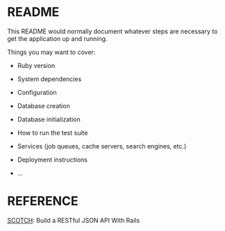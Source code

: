 # README

This README would normally document whatever steps are necessary to get the
application up and running.

Things you may want to cover:

* Ruby version

* System dependencies

* Configuration

* Database creation

* Database initialization

* How to run the test suite

* Services (job queues, cache servers, search engines, etc.)

* Deployment instructions

* ...

# REFERENCE
[SCOTCH](https://scotch.io/tutorials/build-a-restful-json-api-with-rails-5-part-one): Build a RESTful JSON API With Rails
